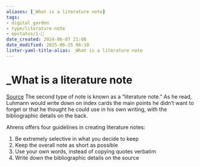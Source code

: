 ```yaml
---
aliases: [_What is a literature note]
tags: 
- digital_garden
- type/literature-note
- epstatus/1-🌱
date_created: 2024-06-07 21:08
date_modified: 2025-06-25 06:10
linter-yaml-title-alias: _What is a literature note
---
```

# _What is a literature note

[Source](https://fortelabs.co/blog/how-to-take-smart-notes/)
The second type of note is known as a “literature note.” As he read, Luhmann would write down on index cards the main points he didn’t want to forget or that he thought he could use in his own writing, with the bibliographic details on the back. 

Ahrens offers four guidelines in creating literature notes:

1.  Be extremely selective in what you decide to keep
2.  Keep the overall note as short as possible
3.  Use your own words, instead of copying quotes verbatim
4.  Write down the bibliographic details on the source